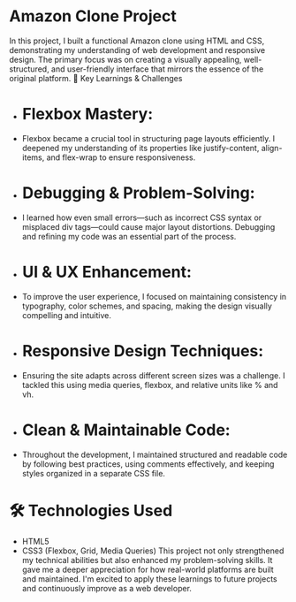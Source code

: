 # Amazon Clone Project
In this project, I built a functional Amazon clone using HTML and CSS, demonstrating my understanding of web development and responsive design. The primary focus was on creating a visually appealing, well-structured, and user-friendly interface that mirrors the essence of the original platform.
📌 Key Learnings & Challenges
- # Flexbox Mastery:
- Flexbox became a crucial tool in structuring page layouts efficiently. I deepened my understanding of its properties like justify-content, align-items, and flex-wrap to ensure responsiveness.
- # Debugging & Problem-Solving:
- I learned how even small errors—such as incorrect CSS syntax or misplaced div tags—could cause major layout distortions. Debugging and refining my code was an essential part of the process.
- # UI & UX Enhancement:
- To improve the user experience, I focused on maintaining consistency in typography, color schemes, and spacing, making the design visually compelling and intuitive.
- # Responsive Design Techniques:
-  Ensuring the site adapts across different screen sizes was a challenge. I tackled this using media queries, flexbox, and relative units like % and vh.
- # Clean & Maintainable Code:
-  Throughout the development, I maintained structured and readable code by following best practices, using comments effectively, and keeping styles organized in a separate CSS file.
# 🛠 Technologies Used
- HTML5
- CSS3 (Flexbox, Grid, Media Queries)
This project not only strengthened my technical abilities but also enhanced my problem-solving skills. It gave me a deeper appreciation for how real-world platforms are built and maintained. I'm excited to apply these learnings to future projects and continuously improve as a web developer.
